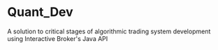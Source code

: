 # Quant_Dev
A solution to critical stages of algorithmic trading system development using Interactive Broker's Java API
